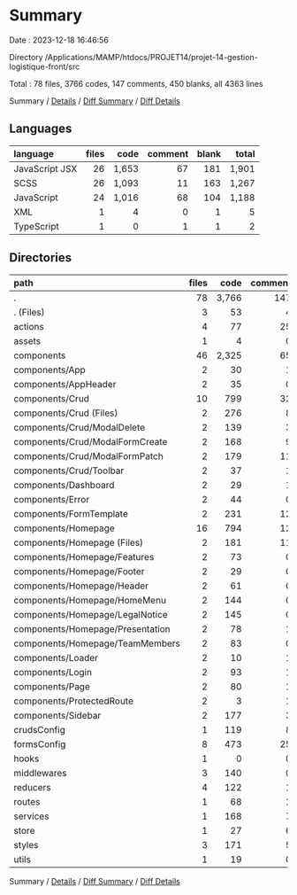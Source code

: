 # Summary

Date : 2023-12-18 16:46:56

Directory /Applications/MAMP/htdocs/PROJET14/projet-14-gestion-logistique-front/src

Total : 78 files,  3766 codes, 147 comments, 450 blanks, all 4363 lines

Summary / [Details](details.md) / [Diff Summary](diff.md) / [Diff Details](diff-details.md)

## Languages
| language | files | code | comment | blank | total |
| :--- | ---: | ---: | ---: | ---: | ---: |
| JavaScript JSX | 26 | 1,653 | 67 | 181 | 1,901 |
| SCSS | 26 | 1,093 | 11 | 163 | 1,267 |
| JavaScript | 24 | 1,016 | 68 | 104 | 1,188 |
| XML | 1 | 4 | 0 | 1 | 5 |
| TypeScript | 1 | 0 | 1 | 1 | 2 |

## Directories
| path | files | code | comment | blank | total |
| :--- | ---: | ---: | ---: | ---: | ---: |
| . | 78 | 3,766 | 147 | 450 | 4,363 |
| . (Files) | 3 | 53 | 4 | 9 | 66 |
| actions | 4 | 77 | 25 | 22 | 124 |
| assets | 1 | 4 | 0 | 1 | 5 |
| components | 46 | 2,325 | 65 | 309 | 2,699 |
| components/App | 2 | 30 | 1 | 7 | 38 |
| components/AppHeader | 2 | 35 | 0 | 6 | 41 |
| components/Crud | 10 | 799 | 32 | 86 | 917 |
| components/Crud (Files) | 2 | 276 | 8 | 29 | 313 |
| components/Crud/ModalDelete | 2 | 139 | 3 | 16 | 158 |
| components/Crud/ModalFormCreate | 2 | 168 | 9 | 16 | 193 |
| components/Crud/ModalFormPatch | 2 | 179 | 11 | 17 | 207 |
| components/Crud/Toolbar | 2 | 37 | 1 | 8 | 46 |
| components/Dashboard | 2 | 29 | 1 | 7 | 37 |
| components/Error | 2 | 44 | 0 | 6 | 50 |
| components/FormTemplate | 2 | 231 | 12 | 23 | 266 |
| components/Homepage | 16 | 794 | 12 | 113 | 919 |
| components/Homepage (Files) | 2 | 181 | 11 | 34 | 226 |
| components/Homepage/Features | 2 | 73 | 0 | 11 | 84 |
| components/Homepage/Footer | 2 | 29 | 0 | 6 | 35 |
| components/Homepage/Header | 2 | 61 | 0 | 8 | 69 |
| components/Homepage/HomeMenu | 2 | 144 | 0 | 21 | 165 |
| components/Homepage/LegalNotice | 2 | 145 | 0 | 10 | 155 |
| components/Homepage/Presentation | 2 | 78 | 1 | 11 | 90 |
| components/Homepage/TeamMembers | 2 | 83 | 0 | 12 | 95 |
| components/Loader | 2 | 10 | 1 | 5 | 16 |
| components/Login | 2 | 93 | 1 | 15 | 109 |
| components/Page | 2 | 80 | 1 | 15 | 96 |
| components/ProtectedRoute | 2 | 3 | 1 | 3 | 7 |
| components/Sidebar | 2 | 177 | 3 | 23 | 203 |
| crudsConfig | 1 | 119 | 8 | 9 | 136 |
| formsConfig | 8 | 473 | 25 | 26 | 524 |
| hooks | 1 | 0 | 0 | 2 | 2 |
| middlewares | 3 | 140 | 0 | 12 | 152 |
| reducers | 4 | 122 | 1 | 19 | 142 |
| routes | 1 | 68 | 1 | 3 | 72 |
| services | 1 | 168 | 7 | 9 | 184 |
| store | 1 | 27 | 6 | 8 | 41 |
| styles | 3 | 171 | 5 | 19 | 195 |
| utils | 1 | 19 | 0 | 2 | 21 |

Summary / [Details](details.md) / [Diff Summary](diff.md) / [Diff Details](diff-details.md)